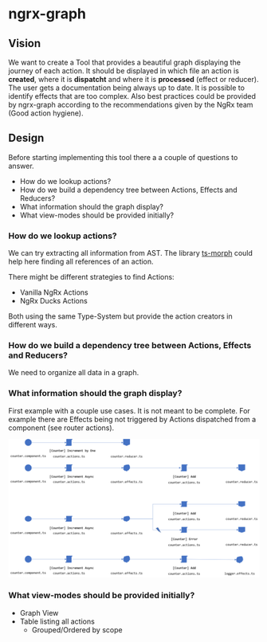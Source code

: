 # ngrx-graph

## Vision

We want to create a Tool that provides a beautiful graph displaying the journey of each action.
It should be displayed in which file an action is **created**, where it is **dispatcht** and where it is **processed** (effect or reducer).
The user gets a documentation being always up to date. It is possible to identify effects that are too complex. Also best practices could be provided by ngrx-graph according to the recommendations given by the NgRx team (Good action hygiene).

## Design

Before starting implementing this tool there a a couple of questions to answer.

- How do we lookup actions?
- How do we build a dependency tree between Actions, Effects and Reducers?
- What information should the graph display?
- What view-modes should be provided initially?

### How do we lookup actions?

We can try extracting all information from AST.
The library [ts-morph](https://ts-morph.com/) could help here finding all references of an action.

There might be different strategies to find Actions:

- Vanilla NgRx Actions
- NgRx Ducks Actions

Both using the same Type-System but provide the action creators in different ways.

### How do we build a dependency tree between Actions, Effects and Reducers?

We need to organize all data in a graph.

### What information should the graph display?

First example with a couple use cases. It is not meant to be complete.
For example there are Effects being not triggered by Actions dispatched from a component (see router actions).

![action-journey](./assets/graphs.png)

### What view-modes should be provided initially?

- Graph View
- Table listing all actions
  - Grouped/Ordered by scope
